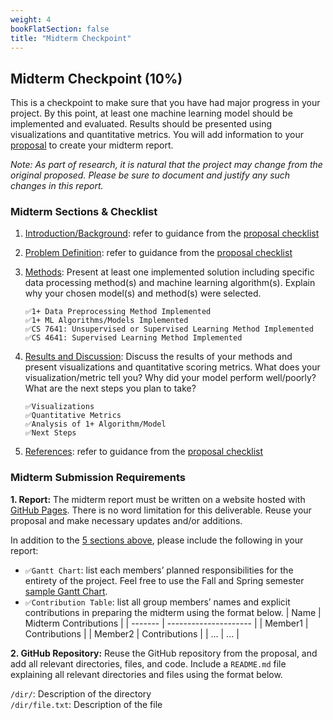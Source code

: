 ```yaml
---
weight: 4
bookFlatSection: false
title: "Midterm Checkpoint"
---
```


## Midterm Checkpoint (10%)

This is a checkpoint to make sure that you have had major progress in your project. By this point, at least one machine learning model should be implemented and evaluated. Results should be presented using visualizations and quantitative metrics. You will add information to your [proposal](proposal) to create your midterm report.

*Note: As part of research, it is natural that the project may change from the original proposed. Please be sure to document and justify any such changes in this report.*

### Midterm Sections & Checklist

1. <u>Introduction/Background</u>: refer to guidance from the [proposal checklist](proposal#proposal-sections--checklist)

2. <u>Problem Definition</u>: refer to guidance from the [proposal checklist](proposal#proposal-sections--checklist)

3. <u>Methods</u>: Present at least one implemented solution including specific data processing method(s) and machine learning algorithm(s). Explain why your chosen model(s) and method(s) were selected.

    ```
    ✅1+ Data Preprocessing Method Implemented
    ✅1+ ML Algorithms/Models Implemented
    ✅CS 7641: Unsupervised or Supervised Learning Method Implemented
    ✅CS 4641: Supervised Learning Method Implemented
    ```

4. <u>Results and Discussion</u>: Discuss the results of your methods and present visualizations and quantitative scoring metrics. What does your visualization/metric tell you? Why did your model perform well/poorly? What are the next steps you plan to take?

    ```
    ✅Visualizations
    ✅Quantitative Metrics
    ✅Analysis of 1+ Algorithm/Model
    ✅Next Steps
    ```

5. <u>References</u>: refer to guidance from the [proposal checklist](proposal#proposal-sections--checklist)

### Midterm Submission Requirements
**1. Report:** The midterm report must be written on a website hosted with [GitHub Pages](https://pages.github.com/). There is no word limitation for this deliverable. Reuse your proposal and make necessary updates and/or additions.

In addition to the [5 sections above](#midterm-sections--checklist), please include the following in your report:
- ```✅Gantt Chart```: list each members’ planned responsibilities for the entirety of the project. Feel free to use the Fall and Spring semester [sample Gantt Chart](/other/GanttChart.xlsx).
- ```✅Contribution Table```: list all group members’ names and explicit contributions in preparing the midterm using the format below.
| Name    | Midterm Contributions |
| ------- | --------------------- |
| Member1 | Contributions         |
| Member2 | Contributions         |
| ...     | ...                   |

**2. GitHub Repository:** Reuse the GitHub repository from the proposal, and add all relevant directories, files, and code. Include a `README.md` file explaining all relevant directories and files using the format below.

`/dir/`: Description of the directory \
`/dir/file.txt`: Description of the file
